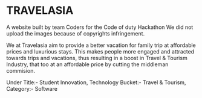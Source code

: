 # TRAVELASIA
A website built by team Coders for the Code of duty Hackathon
We did not upload the images because of copyrights infringement.

We at Travelasia aim to provide a better vacation for family trip at affordable prices and luxurious stays. This makes people more engaged and attracted towards trips and vacations, thus resulting in a boost in Travel & Tourism Industry, that too at an affordable price by cutting the middleman commision.

Under Title:- Student Innovation,
Technology Bucket:- Travel & Tourism,
Category:- Software
